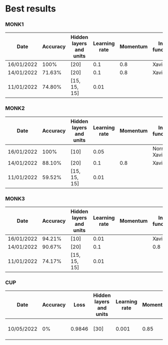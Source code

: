 # Best results
### MONK1
|Date|Accuracy|Hidden layers and units|Learning rate|Momentum|Init. function|Activ. function|Notes|
|---|---|---|---|---|---|---|---|
|16/01/2022|100%|[20]|0.1|0.8|Xavier|Sigmoid| |
|14/01/2022|71.63%|[20]|0.1|0.8|Xavier|Sigmoid| |
|11/01/2022|74.80%|[15, 15, 15]|0.01| | | | | |

### MONK2
|Date|Accuracy|Hidden layers and units|Learning rate|Momentum|Init. function|Activ. function|Notes|
|---|---|---|---|---|---|---|---|
|16/01/2022|100%|[10]|0.05| |Norm. Xavier|Sigmoid| |
|14/01/2022|88.10%|[20]|0.1|0.8|Xavier| | | |
|11/01/2022|59.52%|[15, 15, 15]|0.01| | | | | |

### MONK3
|Date|Accuracy|Hidden layers and units|Learning rate|Momentum|Init. function|Activ. function|Notes|
|---|---|---|---|---|---|---|---|
|16/01/2022|94.21%|[10]|0.01| |Xavier|Sigmoid| |
|14/01/2022|90.67%|[20]|0.1| |0.8|Xavier| | |
|11/01/2022|74.17%|[15, 15, 15]|0.01| | | | | |

### CUP
|Date|Accuracy|Loss|Hidden layers and units|Learning rate|Momentum|Init. function|Activ. function|Notes|
|---|---|---|---|---|---|---|---|---|
|10/05/2022|0%|0.9846|[30]|0.001|0.85|He|Tanh|Quick baseline test|
